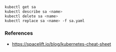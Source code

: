 ```bash
kubectl get sa
kubectl describe sa <name>
kubectl delete sa <name>
kubectl replace sa <name> -f sa.yaml
```

### References
- https://spacelift.io/blog/kubernetes-cheat-sheet
